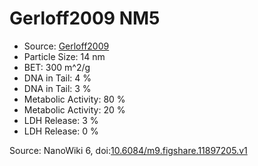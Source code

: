 <a name="material" />

# Gerloff2009 NM5
<script type="application/ld+json">
  {
    "@context": "https://schema.org/",
    "@type": "ChemicalSubstance",
    "@id": "https://egonw.github.io/nanowiki/nanowiki154.html#material",
    "http://purl.org/dc/terms/conformsTo":
      {
        "@type": "CreativeWork",
        "@id": "https://bioschemas.org/profiles/ChemicalSubstance/0.4-RELEASE/"
      },
    "identfier": "154",
    "name": "Gerloff2009 NM5",
    "url": "https://egonw.github.io/nanowiki/nanowiki154.html#material",
    "sameAs": "http://127.0.0.1/mediawiki/index.php/Special:URIResolver/Gerloff2009_NM5"
  }
</script>


* Source: [Gerloff2009](articleGerloff2009.md)
* Particle Size: 14 nm
* BET: 300 m^2/g
* DNA in Tail: 4 %
* DNA in Tail: 3 %
* Metabolic Activity: 80 %
* Metabolic Activity: 20 %
* LDH Release: 3 %
* LDH Release: 0 %


Source: NanoWiki 6, doi:[10.6084/m9.figshare.11897205.v1](https://doi.org/10.6084/m9.figshare.11897205.v1)
